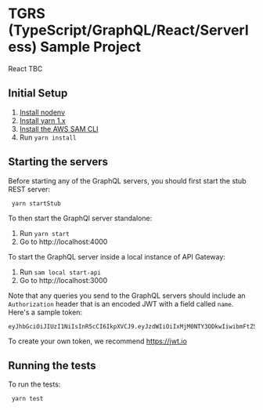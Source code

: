 # TGRS (TypeScript/GraphQL/React/Serverless) Sample Project

React TBC

## Initial Setup

1.  [Install nodenv](https://github.com/nodenv/nodenv#installation)
2.  [Install yarn 1.x](https://classic.yarnpkg.com/en/docs/install)
3.  [Install the AWS SAM CLI](https://docs.aws.amazon.com/serverless-application-model/latest/developerguide/serverless-sam-cli-install.html)
4.  Run `yarn install`

## Starting the servers

Before starting any of the GraphQL servers, you should first start the stub REST server:

     yarn startStub

To then start the GraphQl server standalone:

1. Run `yarn start`
2. Go to http://localhost:4000

To start the GraphQL server inside a local instance of API Gateway:

1. Run `sam local start-api`
2. Go to http://localhost:3000

Note that any queries you send to the GraphQL servers should include an
`Authorization` header that is an encoded JWT with a field called `name`.
Here's a sample token:

```
eyJhbGciOiJIUzI1NiIsInR5cCI6IkpXVCJ9.eyJzdWIiOiIxMjM0NTY3ODkwIiwibmFtZSI6IkpvaG4gRG9lIiwiaWF0IjoxNTE2MjM5MDIyfQ.SflKxwRJSMeKKF2QT4fwpMeJf36POk6yJV_adQssw5c
```

To create your own token, we recommend https://jwt.io

## Running the tests

To run the tests:

     yarn test

